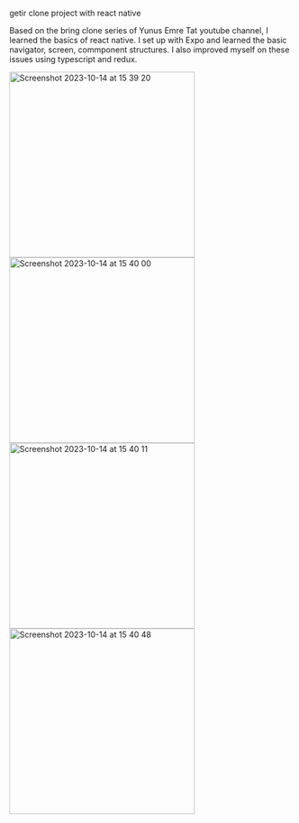 getir clone project with react native

Based on the bring clone series of Yunus Emre Tat youtube channel, I learned the basics of react native. I set up with Expo and learned the basic navigator, screen, commponent structures. I also improved myself on these issues using typescript and redux.


<img width="329" alt="Screenshot 2023-10-14 at 15 39 20" margin="5px" src="https://github.com/Yusufdmrc/react-native-getir-clone/assets/90138891/9cb4a718-6334-4610-a398-61dd30c39cc4">



<img width="329" alt="Screenshot 2023-10-14 at 15 40 00" src="https://github.com/Yusufdmrc/react-native-getir-clone/assets/90138891/24b3a95d-a270-4406-9b73-8cf078da462c">



<img width="329" alt="Screenshot 2023-10-14 at 15 40 11" src="https://github.com/Yusufdmrc/react-native-getir-clone/assets/90138891/071e861a-aed0-425d-9e81-0e0635ce23a3">




<img width="329" alt="Screenshot 2023-10-14 at 15 40 48" src="https://github.com/Yusufdmrc/react-native-getir-clone/assets/90138891/eed6baf6-400a-4ede-adec-8799863e8d00">
